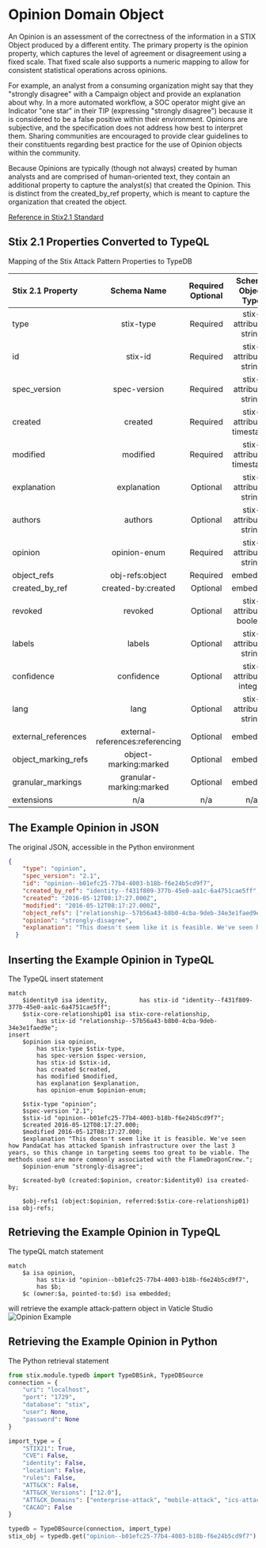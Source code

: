 # Opinion Domain Object

An Opinion is an assessment of the correctness of the information in a STIX Object produced by a different entity. The primary property is the opinion property, which captures the level of agreement or disagreement using a fixed scale. That fixed scale also supports a numeric mapping to allow for consistent statistical operations across opinions.

 

For example, an analyst from a consuming organization might say that they "strongly disagree" with a Campaign object and provide an explanation about why. In a more automated workflow, a SOC operator might give an Indicator "one star" in their TIP (expressing "strongly disagree") because it is considered to be a false positive within their environment. Opinions are subjective, and the specification does not address how best to interpret them. Sharing communities are encouraged to provide clear guidelines to their constituents regarding best practice for the use of Opinion objects within the community.

Because Opinions are typically (though not always) created by human analysts and are comprised of human-oriented text, they contain an additional property to capture the analyst(s) that created the Opinion. This is distinct from the created_by_ref property, which is meant to capture the organization that created the object.

[Reference in Stix2.1 Standard](https://docs.oasis-open.org/cti/stix/v2.1/os/stix-v2.1-os.html#_ht1vtzfbtzda)
## Stix 2.1 Properties Converted to TypeQL
Mapping of the Stix Attack Pattern Properties to TypeDB

|  Stix 2.1 Property    |           Schema Name             | Required  Optional  |      Schema Object Type | Schema Parent  |
|:--------------------|:--------------------------------:|:------------------:|:------------------------:|:-------------:|
|  type                 |            stix-type              |      Required       |  stix-attribute-string    |   attribute    |
|  id                   |             stix-id               |      Required       |  stix-attribute-string    |   attribute    |
|  spec_version         |           spec-version            |      Required       |  stix-attribute-string    |   attribute    |
|  created              |             created               |      Required       | stix-attribute-timestamp  |   attribute    |
|  modified             |             modified              |      Required       | stix-attribute-timestamp  |   attribute    |
| explanation  |explanation  |      Optional       |  stix-attribute-string    |   attribute    |
| authors |authors |      Optional       |  stix-attribute-string    |   attribute    |
| opinion |opinion-enum |      Required       |  stix-attribute-string    |   attribute    |
| object_refs |obj-refs:object |      Required       |   embedded     |relation |
| created_by_ref       |        created-by:created         |      Optional       |   embedded     |relation |
|  revoked              |             revoked               |      Optional       |  stix-attribute-boolean   |   attribute    |
|  labels               |              labels               |      Optional       |  stix-attribute-string    |   attribute    |
|  confidence           |            confidence             |      Optional       |  stix-attribute-integer   |   attribute    |
|  lang                 |               lang                |      Optional       |  stix-attribute-string    |   attribute    |
|  external_references  | external-references:referencing   |      Optional       |   embedded     |relation |
|  object_marking_refs  |      object-marking:marked        |      Optional       |   embedded     |relation |
|  granular_markings    |     granular-marking:marked       |      Optional       |   embedded     |relation |
|  extensions           |               n/a                 |        n/a          |           n/a             |      n/a       |

## The Example Opinion in JSON
The original JSON, accessible in the Python environment
```json
{
    "type": "opinion",
    "spec_version": "2.1",
    "id": "opinion--b01efc25-77b4-4003-b18b-f6e24b5cd9f7",
    "created_by_ref": "identity--f431f809-377b-45e0-aa1c-6a4751cae5ff",
    "created": "2016-05-12T08:17:27.000Z",
    "modified": "2016-05-12T08:17:27.000Z",
    "object_refs": ["relationship--57b56a43-b8b0-4cba-9deb-34e3e1faed9e"],       
    "opinion": "strongly-disagree",
    "explanation": "This doesn't seem like it is feasible. We've seen how PandaCat has attacked Spanish infrastructure over the last 3 years, so this change in targeting seems too great to be viable. The methods used are more commonly associated with the FlameDragonCrew."
  }
```


## Inserting the Example Opinion in TypeQL
The TypeQL insert statement
```typeql
match
    $identity0 isa identity,         has stix-id "identity--f431f809-377b-45e0-aa1c-6a4751cae5ff";
    $stix-core-relationship01 isa stix-core-relationship,
        has stix-id "relationship--57b56a43-b8b0-4cba-9deb-34e3e1faed9e";
insert 
    $opinion isa opinion,
        has stix-type $stix-type,
        has spec-version $spec-version,
        has stix-id $stix-id,
        has created $created,
        has modified $modified,
        has explanation $explanation,
        has opinion-enum $opinion-enum;

    $stix-type "opinion";
    $spec-version "2.1";
    $stix-id "opinion--b01efc25-77b4-4003-b18b-f6e24b5cd9f7";
    $created 2016-05-12T08:17:27.000;
    $modified 2016-05-12T08:17:27.000;
    $explanation "This doesn't seem like it is feasible. We've seen how PandaCat has attacked Spanish infrastructure over the last 3 years, so this change in targeting seems too great to be viable. The methods used are more commonly associated with the FlameDragonCrew.";
    $opinion-enum "strongly-disagree";

    $created-by0 (created:$opinion, creator:$identity0) isa created-by;

    $obj-refs1 (object:$opinion, referred:$stix-core-relationship01) isa obj-refs;
```

## Retrieving the Example Opinion in TypeQL
The typeQL match statement

```typeql
match
    $a isa opinion,
        has stix-id "opinion--b01efc25-77b4-4003-b18b-f6e24b5cd9f7",
        has $b;
    $c (owner:$a, pointed-to:$d) isa embedded;
```


will retrieve the example attack-pattern object in Vaticle Studio
![Opinion Example](C:\Users\brett\PycharmProjects\Stix-ORM\docs\sdo\img\opinion.png)

## Retrieving the Example Opinion  in Python
The Python retrieval statement

```python
from stix.module.typedb import TypeDBSink, TypeDBSource
connection = {
    "uri": "localhost",
    "port": "1729",
    "database": "stix",
    "user": None,
    "password": None
}

import_type = {
    "STIX21": True,
    "CVE": False,
    "identity": False,
    "location": False,
    "rules": False,
    "ATT&CK": False,
    "ATT&CK_Versions": ["12.0"],
    "ATT&CK_Domains": ["enterprise-attack", "mobile-attack", "ics-attack"],
    "CACAO": False
}

typedb = TypeDBSource(connection, import_type)
stix_obj = typedb.get("opinion--b01efc25-77b4-4003-b18b-f6e24b5cd9f7")
```

